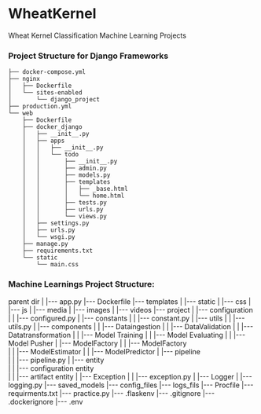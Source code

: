 # WheatKernel
Wheat Kernel Classification Machine Learning Projects

### Project Structure for Django Frameworks

```
├── docker-compose.yml
├── nginx
│   ├── Dockerfile
│   └── sites-enabled
│       └── django_project
├── production.yml
└── web
    ├── Dockerfile
    ├── docker_django
    │   ├── __init__.py
    │   ├── apps
    │   │   ├── __init__.py
    │   │   └── todo
    │   │       ├── __init__.py
    │   │       ├── admin.py
    │   │       ├── models.py
    │   │       ├── templates
    │   │       │   ├── _base.html
    │   │       │   └── home.html
    │   │       ├── tests.py
    │   │       ├── urls.py
    │   │       └── views.py
    │   ├── settings.py
    │   ├── urls.py
    │   └── wsgi.py
    ├── manage.py
    ├── requirements.txt
    └── static
        └── main.css
```
### Machine Learnings Project Structure:

parent dir
    |
    |--- app.py
    |--- Dockerfile
    |--- templates
    |         |--- static
    |               |--- css
    |               |--- js
    |               |--- media
    |                       |--- images
    |                       |--- videos
    |--- project
    |       |--- configuration
    |       |           |--- configured.py
    |       |--- constants
    |       |         |--- constant.py
    |       |--- utils
    |       |      |--- utils.py
    |       |--- components
    |       |         |--- Dataingestion
    |       |         |--- DataValidation
    |       |         |--- Datatransformation
    |       |         |--- Model Training
    |       |         |--- Model Evaluating
    |       |         |--- Model Pusher
    |       |--- ModelFactory
    |       |         |--- ModelFactory     
    |       |         |--- ModelEstimator 
    |       |         |--- ModelPredictor
    |       |--- pipeline          
    |       |       |--- pipeline.py 
    |       |--- entity        
    |       |       |--- configuration entity  
    |       |       |--- artifact entity 
    |       |--- Exception
    |       |         |--- exception.py 
    |       |--- Logger
    |              |--- logging.py
    |--- saved_models
    |--- config_files
    |--- logs_fils
    |--- Procfile
    |--- requirments.txt
    |--- practice.py
    |--- .flaskenv
    |--- .gitignore
    |--- .dockerignore
    |--- .env
